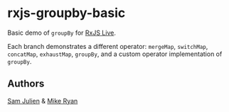# rxjs-groupby-basic
Basic demo of `groupBy` for [RxJS Live](https://www.rxjs.live).

Each branch demonstrates a different operator: `mergeMap`, `switchMap`, `concatMap`, `exhaustMap`, `groupBy`, and a custom operator implementation of `groupBy`.

## Authors
[Sam Julien](https://twitter.com/samjulien) & [Mike Ryan](https://twitter.com/MikeRyanDev)
